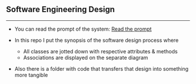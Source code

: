 <h2>Software Engineering Design</h2>
<hr>

 - You can read the prompt of the system: [Read the prompt](https://docs.google.com/document/d/1ehzPRJoRrdmy3Bu9h9BQk6_4Q18dNMt4Ukho_GGgyuQ/edit)
 
 - In this repo I put the synopsis of the software design process where
    <ul>
      <li>All classes are jotted down with respective attributes & methods</li>
      <li>Associations are displayed on the separate diagram</li>
    </ul>
    
 - Also there is a folder with code that transfers that design into something more tangible
 
